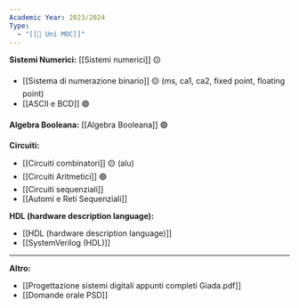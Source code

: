 ```yaml
---
Academic Year: 2023/2024
Type:
  - "[[🏫 Uni MOC]]"
---
```


**Sistemi Numerici:** [[Sistemi numerici]] 🟡
- [[Sistema di numerazione binario]] 🟡 (ms, ca1, ca2, fixed point, floating point)
- [[ASCII e BCD]] 🟢

**Algebra Booleana:** [[Algebra Booleana]] 🟢

**Circuiti:**
- [[Circuiti combinatori]] 🟡 (alu)
- [[Circuiti Aritmetici]] 🟢
- [[Circuiti sequenziali]]
- [[Automi e Reti Sequenziali]]

**HDL (hardware description language):**
- [[HDL (hardware description language)]]
- [[SystemVerilog (HDL)]]

---

**Altro:**
- [[Progettazione sistemi digitali appunti completi Giada.pdf]]
- [[Domande orale PSD]]